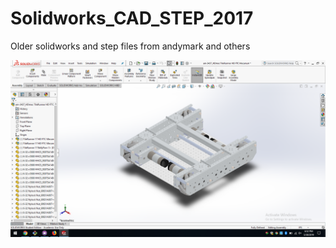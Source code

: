 # Solidworks_CAD_STEP_2017
Older solidworks and step files from andymark and others

![tile runner](tile_runner_example.png "tile runner")

